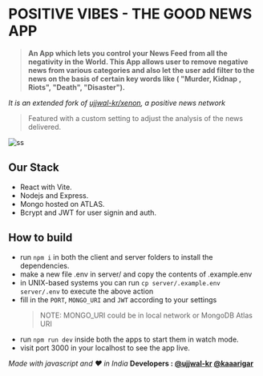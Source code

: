 # POSITIVE VIBES - THE GOOD NEWS APP

> **An App which lets you control your News Feed from all the negativity in the World. This App allows user to remove negative news from various categories and also let the user add filter to the news on the basis of certain key words like ( "Murder, Kidnap , Riots", "Death", "Disaster").**

_It is an extended fork of [ujjwal-kr/xenon](https://github.com/ujjwal-kr/xenon), a positive news network_

> Featured with a custom setting to adjust the analysis of the news delivered.

![ss](https://media.discordapp.net/attachments/936106022576201769/1037926404098113667/image.png)

## Our Stack

- React with Vite.
- Nodejs and Express.
- Mongo hosted on ATLAS.
- Bcrypt and JWT for user signin and auth.

## How to build

- run `npm i` in both the client and server folders to install the dependencies.
- make a new file .env in server/ and copy the contents of .example.env
- in UNIX-based systems you can run `cp server/.example.env server/.env` to execute the above action
- fill in the `PORT`, `MONGO_URI` and `JWT` according to your settings
  > NOTE: MONGO_URI could be in local network or MongoDB Atlas URI
- run `npm run dev` inside both the apps to start them in watch mode.
- visit port 3000 in your localhost to see the app live.

_Made with javascript and :heart: in India_
**Developers : [@ujjwal-kr](https://github.com/ujjwal-kr) [@kaaarigar](https://github.com/kaaarigar)**
